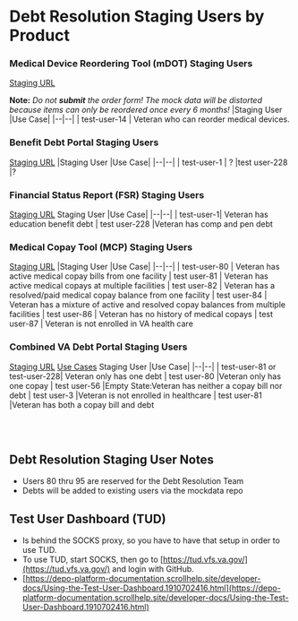 
# Debt Resolution Staging Users by Product

### Medical Device Reordering Tool (mDOT) Staging Users
[Staging URL](https://staging.va.gov/health-care/order-hearing-aid-batteries-and-accessories/)

**Note:** *Do not **submit** the order form! The mock data will be distorted because items can only be reordered once every 6 months!*
 |Staging User  |Use Case|
|--|--|
| test-user-14 |  Veteran who can reorder medical devices.
<br/>

### Benefit Debt Portal Staging Users
[Staging URL](https://staging.va.gov/manage-va-debt)
 |Staging User  |Use Case|
|--|--|
| test-user-1 |  ?
|test user-228  |?
<br/>

### Financial Status Report (FSR) Staging Users
[Staging URL](https://staging.va.gov/manage-va-debt) 
Staging User  |Use Case|
|--|--|
| test-user-1| Veteran has education benefit debt
| test user-228 |Veteran has comp and pen debt
<br/>

### Medical Copay Tool (MCP) Staging Users
[Staging URL](https://staging.va.gov/health-care/pay-copay-bill/your-current-balances/%5D%28https://staging.va.gov/health-care/pay-copay-bill/your-current-balances/) 
|Staging User  |Use Case|
|--|--|
| test-user-80 |  Veteran has active medical copay bills from one facility
| test user-81  | Veteran has active medical copays at multiple facilities
| test user-82  | Veteran has a resolved/paid medical copay balance from one facility
| test user-84  | Veteran has a mixture of active and resolved copay balances from multiple facilities
| test user-86  | Veteran has no history of medical copays
| test user-87  | Veteran is not enrolled in VA health care
<br/>

### Combined VA Debt Portal Staging Users
[Staging URL](https://staging.va.gov/manage-debt-and-bills/)
[Use Cases](https://github.com/department-of-veterans-affairs/va.gov-team/blob/master/products/combined_va_debt_portal/use_cases.md)
Staging User  |Use Case|
|--|--|
| test-user-81 or test-user-228| Veteran only has one debt
| test user-80 |Veteran only has one copay
| test user-56 |Empty State:Veteran has neither a copay bill nor debt
| test user-3 |Veteran is not enrolled in healthcare
| test user-81 |Veteran has both a copay bill and debt

<br/>
<br/>

## Debt Resolution Staging User Notes
 - Users 80 thru 95 are reserved for the Debt Resolution Team 
 - Debts will be added to existing users via the mockdata repo

## Test User Dashboard (TUD)
- Is behind the SOCKS proxy, so you have to have that setup in order to use TUD.
- To use TUD, start SOCKS, then go to [https://tud.vfs.va.gov/](https://tud.vfs.va.gov/) and login with GitHub.
- [https://depo-platform-documentation.scrollhelp.site/developer-docs/Using-the-Test-User-Dashboard.1910702416.html](https://depo-platform-documentation.scrollhelp.site/developer-docs/Using-the-Test-User-Dashboard.1910702416.html)

